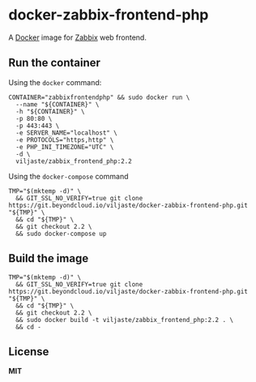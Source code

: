 # docker-zabbix-frontend-php

A [Docker](https://docker.com/) image for [Zabbix](http://www.zabbix.com/) web frontend.

## Run the container

Using the `docker` command:

    CONTAINER="zabbixfrontendphp" && sudo docker run \
      --name "${CONTAINER}" \
      -h "${CONTAINER}" \
      -p 80:80 \
      -p 443:443 \
      -e SERVER_NAME="localhost" \
      -e PROTOCOLS="https,http" \
      -e PHP_INI_TIMEZONE="UTC" \
      -d \
      viljaste/zabbix_frontend_php:2.2

Using the `docker-compose` command

    TMP="$(mktemp -d)" \
      && GIT_SSL_NO_VERIFY=true git clone https://git.beyondcloud.io/viljaste/docker-zabbix-frontend-php.git "${TMP}" \
      && cd "${TMP}" \
      && git checkout 2.2 \
      && sudo docker-compose up

## Build the image

    TMP="$(mktemp -d)" \
      && GIT_SSL_NO_VERIFY=true git clone https://git.beyondcloud.io/viljaste/docker-zabbix-frontend-php.git "${TMP}" \
      && cd "${TMP}" \
      && git checkout 2.2 \
      && sudo docker build -t viljaste/zabbix_frontend_php:2.2 . \
      && cd -
      
## License

**MIT**
